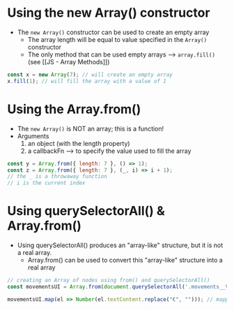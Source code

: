 # Using the new Array() constructor
* The `new Array()` constructor can be used to create an empty array
	* The array length will be equal to value specified in the `Array()` constructor
	* The only method that can be used empty arrays --> `array.fill()` (see [[JS - Array Methods]])
```js
const x = new Array(7); // will create an empty array
x.fill(1); // will fill the array with a value of 1
```

# Using the Array.from() 
* The `new Array()` is NOT an array; this is a function!
* Arguments
	1) an object (with the length property)
	2) a callbackFn --> to specify the value used to fill the array
```js
const y = Array.from({ length: 7 }, () => 1);
const z = Array.from({ length: 7 }, (_, i) => i + 1); 
// the _ is a throwaway function
// i is the current index
```

# Using querySelectorAll()  & Array.from()
* Using querySelectorAll() produces an "array-like" structure, but it is not a real array. 
	* Array.from() can be used to convert this "array-like" structure into a real array
```js
// creating an Array of nodes using from() and querySelectorAll()
const movementsUI = Array.from(document.querySelectorAll('.movements__Value'));

movementsUI.map(el => Number(el.textContent.replace("€", ""))); // mapping the results of the new real array
```